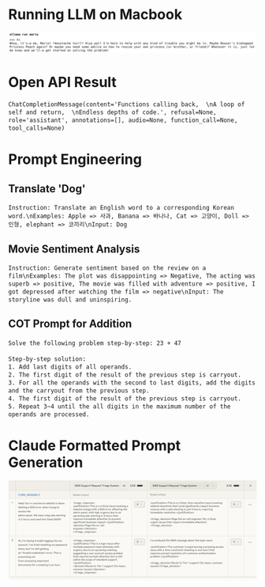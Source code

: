 # Running LLM on Macbook
![img_1.png](img_1.png)

# Open API Result
```
ChatCompletionMessage(content='Functions calling back,  \nA loop of self and return,  \nEndless depths of code.', refusal=None, role='assistant', annotations=[], audio=None, function_call=None, tool_calls=None)
```

# Prompt Engineering
## Translate 'Dog'
```
Instruction: Translate an English word to a corresponding Korean word.\nExamples: Apple => 사과, Banana => 바나나, Cat => 고양이, Doll => 인형, elephant => 코끼리\nInput: Dog
```

## Movie Sentiment Analysis
```
Instruction: Generate sentiment based on the review on a film\nExamples: The plot was disappointing => Negative, The acting was superb => positive, The movie was filled with adventure => positive, I got depressed after watching the film => negative\nInput: The storyline was dull and uninspiring.
```

## COT Prompt for Addition
```
Solve the following problem step-by-step: 23 + 47

Step-by-step solution:
1. Add last digits of all operands.
2. The first digit of the result of the previous step is carryout.
3. For all the operands with the second to last digits, add the digits and the carryout from the previous step.
4. The first digit of the result of the previous step is carryout.
5. Repeat 3~4 until the all digits in the maximum number of the operands are processed.
```

# Claude Formatted Prompt Generation
![img.png](img.png)
